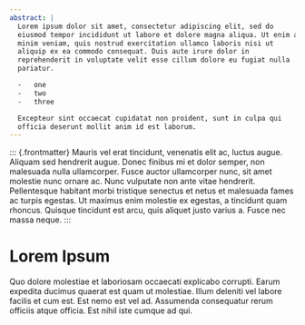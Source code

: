 ```yaml
---
abstract: |
  Lorem ipsum dolor sit amet, consectetur adipiscing elit, sed do
  eiusmod tempor incididunt ut labore et dolore magna aliqua. Ut enim ad
  minim veniam, quis nostrud exercitation ullamco laboris nisi ut
  aliquip ex ea commodo consequat. Duis aute irure dolor in
  reprehenderit in voluptate velit esse cillum dolore eu fugiat nulla
  pariatur.

  -   one
  -   two
  -   three

  Excepteur sint occaecat cupidatat non proident, sunt in culpa qui
  officia deserunt mollit anim id est laborum.
---
```


::: {.frontmatter}
Mauris vel erat tincidunt, venenatis elit ac, luctus augue. Aliquam sed
hendrerit augue. Donec finibus mi et dolor semper, non malesuada nulla
ullamcorper. Fusce auctor ullamcorper nunc, sit amet molestie nunc
ornare ac. Nunc vulputate non ante vitae hendrerit. Pellentesque
habitant morbi tristique senectus et netus et malesuada fames ac turpis
egestas. Ut maximus enim molestie ex egestas, a tincidunt quam rhoncus.
Quisque tincidunt est arcu, quis aliquet justo varius a. Fusce nec massa
neque.
:::

# Lorem Ipsum

Quo dolore molestiae et laboriosam occaecati explicabo corrupti. Earum
expedita ducimus quaerat est quam ut molestiae. Illum deleniti vel
labore facilis et cum est. Est nemo est vel ad. Assumenda consequatur
rerum officiis atque officia. Est nihil iste cumque ad qui.
